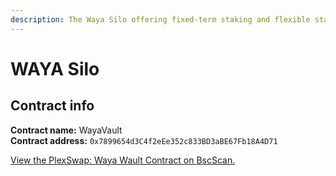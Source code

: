 ```yaml
---
description: The Waya Silo offering fixed-term staking and flexible staking options.
---
```


# WAYA Silo

## Contract info

**Contract name:** WayaVault\
**Contract address:** `0x7899654d3C4f2eEe352c833BD3aBE67Fb18A4D71`

[View the PlexSwap: Waya Wault Contract on BscScan.](https://bscscan.com/address/0x7899654d3C4f2eEe352c833BD3aBE67Fb18A4D71)
